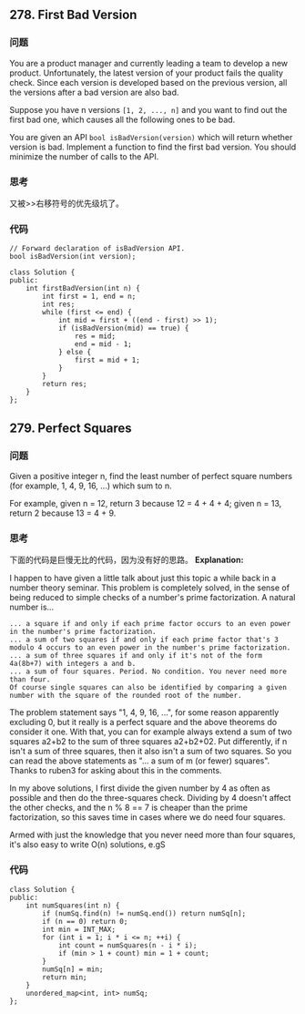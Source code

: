 ## 278. First Bad Version

### 问题
You are a product manager and currently leading a team to develop a new product. Unfortunately, the latest version of your product fails the quality check. Since each version is developed based on the previous version, all the versions after a bad version are also bad.

Suppose you have n versions `[1, 2, ..., n]` and you want to find out the first bad one, which causes all the following ones to be bad.

You are given an API `bool isBadVersion(version)` which will return whether version is bad. Implement a function to find the first bad version. You should minimize the number of calls to the API.

### 思考
又被>>右移符号的优先级坑了。

### 代码
```
// Forward declaration of isBadVersion API.
bool isBadVersion(int version);

class Solution {
public:
    int firstBadVersion(int n) {
        int first = 1, end = n;
        int res;
        while (first <= end) {
            int mid = first + ((end - first) >> 1);
            if (isBadVersion(mid) == true) {
                res = mid;
                end = mid - 1;
            } else {
                first = mid + 1;
            }
        }
        return res;
    }
};

```

## 279. Perfect Squares

### 问题

Given a positive integer n, find the least number of perfect square numbers (for example, 1, 4, 9, 16, ...) which sum to n.

For example, given n = 12, return 3 because 12 = 4 + 4 + 4; given n = 13, return 2 because 13 = 4 + 9.


### 思考
下面的代码是巨慢无比的代码，因为没有好的思路。
**Explanation:**   

I happen to have given a little talk about just this topic a while back in a number theory seminar. This problem is completely solved, in the sense of being reduced to simple checks of a number's prime factorization. A natural number is...
```
... a square if and only if each prime factor occurs to an even power in the number's prime factorization.
... a sum of two squares if and only if each prime factor that's 3 modulo 4 occurs to an even power in the number's prime factorization.
... a sum of three squares if and only if it's not of the form 4a(8b+7) with integers a and b.
... a sum of four squares. Period. No condition. You never need more than four.
Of course single squares can also be identified by comparing a given number with the square of the rounded root of the number.
```

The problem statement says "1, 4, 9, 16, ...", for some reason apparently excluding 0, but it really is a perfect square and the above theorems do consider it one. With that, you can for example always extend a sum of two squares a2+b2 to the sum of three squares a2+b2+02. Put differently, if n isn't a sum of three squares, then it also isn't a sum of two squares. So you can read the above statements as "... a sum of m (or fewer) squares". Thanks to ruben3 for asking about this in the comments.

In my above solutions, I first divide the given number by 4 as often as possible and then do the three-squares check. Dividing by 4 doesn't affect the other checks, and the n % 8 == 7 is cheaper than the prime factorization, so this saves time in cases where we do need four squares.

Armed with just the knowledge that you never need more than four squares, it's also easy to write O(n) solutions, e.gS

### 代码
```
class Solution {
public:
    int numSquares(int n) {
        if (numSq.find(n) != numSq.end()) return numSq[n];
        if (n == 0) return 0;
        int min = INT_MAX;
        for (int i = 1; i * i <= n; ++i) {
            int count = numSquares(n - i * i);
            if (min > 1 + count) min = 1 + count;
        }
        numSq[n] = min;
        return min;
    }
    unordered_map<int, int> numSq;
};

```

